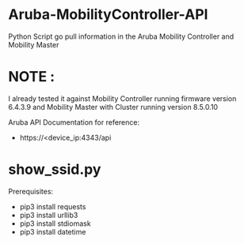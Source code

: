 # Aruba-MobilityController-API

Python Script go pull information in the Aruba Mobility Controller and Mobility Master


# NOTE : 

I already tested it against Mobility Controller running firmware version  6.4.3.9 and Mobility Master with Cluster running version 8.5.0.10


Aruba API Documentation for reference:

- https://<device_ip:4343/api



# show_ssid.py

Prerequisites: 
- pip3 install requests 
- pip3 install urllib3 
- pip3 install stdiomask
- pip3 install datetime




